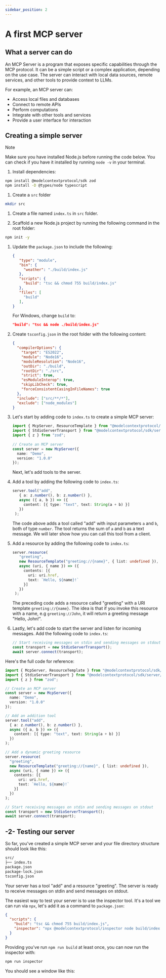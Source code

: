 ```yaml
---
sidebar_position: 2
---
```


# A first MCP server

## What a server can do

An MCP Server is a program that exposes specific capabilities through the MCP protocol. It can be a simple script or a complex application, depending on the use case. The server can interact with local data sources, remote services, and other tools to provide context to LLMs.

For example, an MCP server can:

- Access local files and databases
- Connect to remote APIs
- Perform computations
- Integrate with other tools and services
- Provide a user interface for interaction

## Creating a simple server

> [!NOTE]
> Make sure you have installed Node.js before running the code below. You can check if you have it installed by running `node -v` in your terminal.

1. Install dependencies:

```bash
npm install @modelcontextprotocol/sdk zod
npm install -D @types/node typescript
```

1. Create a `src` folder

```bash
mkdir src
```

1. Create a file named `index.ts` in `src` folder.

1. Scaffold a new Node.js project by running the following command in the root folder:

```bash
npm init -y
```

1. Update the `package.json` to include the following:

   ```json
   {
      "type": "module",
      "bin": {
        "weather": "./build/index.js"
      },
      "scripts": {
        "build": "tsc && chmod 755 build/index.js"
      },
      "files": [
        "build"
      ],
   }
   ```

   For Windows, change `build` to:

   ```json
   "build": "tsc && node ./build/index.js"
   ```
   

1. Create `tsconfig.json` in the root folder with the following content:

    ```json
    {
      "compilerOptions": {
        "target": "ES2022",
        "module": "Node16",
        "moduleResolution": "Node16",
        "outDir": "./build",
        "rootDir": "./src",
        "strict": true,
        "esModuleInterop": true,
        "skipLibCheck": true,
        "forceConsistentCasingInFileNames": true
      },
      "include": ["src/**/*"],
      "exclude": ["node_modules"]
    }
    ```

1. Let's start by adding code to `index.ts` to create a simple MCP server:

   ```typescript
   import { McpServer, ResourceTemplate } from "@modelcontextprotocol/sdk/server/mcp.js";
   import { StdioServerTransport } from "@modelcontextprotocol/sdk/server/stdio.js";
   import { z } from "zod";
    
   // Create an MCP server
   const server = new McpServer({
     name: "Demo",
     version: "1.0.0"
   });
   ```

   Next, let's add tools to the server.

1. Add a tool by adding the following code to `index.ts`:

   ```typescript
   server.tool("add",
      { a: z.number(), b: z.number() },
      async ({ a, b }) => ({
        content: [{ type: "text", text: String(a + b) }]
      })
    );
   ```

   The code above adds a tool called "add" with input parameters `a` and `b`, both of type `number`. The tool returns the sum of `a` and `b` as a text message. We will later show how you can call this tool from a client.

1. Add a resource by adding the following code to `index.ts`:

   ```typescript
   server.resource(
      "greeting",
      new ResourceTemplate("greeting://{name}", { list: undefined }),
      async (uri, { name }) => ({
        contents: [{
          uri: uri.href,
          text: `Hello, ${name}!`
        }]
      })
    );
   ```

   The preceding code adds a resource called "greeting" with a URI template `greeting://{name}`. The idea is that if you invoke this resource with a name, e.g `greeting://John`, it will return a greeting message "Hello, John!".

1. Lastly, let's add code to start the server and listen for incoming messages. Add the following code to `index.ts`:

   ```typescript
   // Start receiving messages on stdin and sending messages on stdout
   const transport = new StdioServerTransport();
   await server.connect(transport);
   ```


Here's the full code for reference:

```typescript
import { McpServer, ResourceTemplate } from "@modelcontextprotocol/sdk/server/mcp.js";
import { StdioServerTransport } from "@modelcontextprotocol/sdk/server/stdio.js";
import { z } from "zod";

// Create an MCP server
const server = new McpServer({
  name: "Demo",
  version: "1.0.0"
});

// Add an addition tool
server.tool("add",
  { a: z.number(), b: z.number() },
  async ({ a, b }) => ({
    content: [{ type: "text", text: String(a + b) }]
  })
);

// Add a dynamic greeting resource
server.resource(
  "greeting",
  new ResourceTemplate("greeting://{name}", { list: undefined }),
  async (uri, { name }) => ({
    contents: [{
      uri: uri.href,
      text: `Hello, ${name}!`
    }]
  })
);

// Start receiving messages on stdin and sending messages on stdout
const transport = new StdioServerTransport();
await server.connect(transport);
```


## -2- Testing our server

So far, you've created a simple MCP server and your file directory structure should look like this:

```bash
src/
├── index.ts
package.json
package-lock.json
tsconfig.json
```

Your server has a tool "add" and a resource "greeting". The server is ready to receive messages on stdin and send messages on stdout.

The easiest way to test your server is to use the inspector tool. It's a tool we can run via `npx`, let's add it as a command to `package.json`:

```json
{
  "scripts": {
    "build": "tsc && chmod 755 build/index.js",
    "inspector": "npx @modelcontextprotocol/inspector node build/index.js"
  }
}
```

Providing you've run `npm run build` at least once, you can now run the inspector with:

```bash
npm run inspector
```

You should see a window like this:


